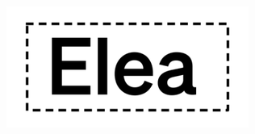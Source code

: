 
<p align="center">
    <picture> 
        <source media="(prefers-color-scheme: dark)" srcset="/media/EleaLogoLight.svg"> 
        <source media="(prefers-color-scheme: light)" srcset="/media/EleaLogo.svg"> 
        <img alt="Elea Logo" width="480" height="240" align="center" src="/media/EleaLogo.svg"> 
    </picture> 
</p>


